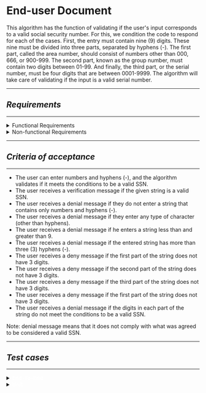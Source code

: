 # **End-user Document**

This algorithm has the function of validating if the user's input corresponds to a valid social security number. For this, we condition the code to respond for each of the cases. First, the entry must contain nine (9) digits. These nine must be divided into three parts, separated by hyphens (-). The first part, called the area number, should consist of numbers other than 000, 666, or 900-999. The second part, known as the group number, must contain two digits between 01-99. And finally, the third part, or the serial number, must be four digits that are between 0001-9999. The algorithm will take care of validating if the input is a valid serial number.

---
## *Requirements*
---
<details>
  <summary>Functional Requirements</summary>

- The algorithm must not allow the input of any character type (a, b, c, @, #, ...).
- The algorithm must identify the number and position of the hyphens.
- The algorithm must indicate if the entire character string is composed only of numbers.
- The algorithm must split the string into three parts.
- The algorithm must indicate if the first part matches the criteria that must be met for it to be a valid SSN.
- The algorithm must indicate if the second part matches the criteria that must be met for it to be a valid SSN.
- The algorithm must indicate if the third party matches the criteria that must be met for it to be a valid SSN.
- The algorithm must indicate whether the given string is a valid SSN.
</details>

<details>
  <summary>Non-functional Requirements</summary>

- The algorithm is going to be executed in a console application in C#.
- The response time between the user input and the algorithm must be less than 5 seconds.
- The language of the algorithm will be English.
- The language of the console application will be English.
</details>

---
## *Criteria of acceptance*
---
- The user can enter numbers and hyphens (-), and the algorithm validates if it meets the conditions to be a valid SSN.
- The user receives a verification message if the given string is a valid SSN.
- The user receives a denial message if they do not enter a string that contains only numbers and hyphens (-).
- The user receives a denial message if they enter any type of character (other than hyphens).
- The user receives a denial message if he enters a string less than and greater than 9.
- The user receives a denial message if the entered string has more than three (3) hyphens (-).
- The user receives a deny message if the first part of the string does not have 3 digits.
- The user receives a deny message if the second part of the string does not have 3 digits.
- The user receives a deny message if the third part of the string does not have 3 digits.
- The user receives a deny message if the first part of the string does not have 3 digits.
- The user receives a denial message if the digits in each part of the string do not meet the conditions to be a valid SSN.

Note: denial message means that it does not comply with what was agreed to be considered a valid SSN.

---
## *Test cases*
---
<details>
  <summary> <span style='font-weight:bold;'><span style='color:#FFFFFF;'>End-To-End</span></span> </summary>

1. **User Functions**
    1. *If the user inserts numbers and hyphens*
        - Start the program.
        - Insert a string that contains numbers and hyphens only, divided into three parts: the first with three digits that are not 000, 666, or 900-999, the second with two digits between 01-99, and the third with four digits between 0001-9999.
        - See string validation.
        - Exit the program.
2. **Conditions**
    1. *If the user enters characters other than hyphens*
        - Start the program.
        - Enters a string that contains numbers, hyphens, and other types of characters.
        - Receive denial message.
        - Exit the program.
    2. *If the user enters a string less than or greater than 9.*
        - Start the program.
        - Enters a string less than or greater than 9.
        - Receive denial message.
        - Exit the program.
    3. *If the user enters a string that has more than three (3) hyphens (-).*
        - Start the program.
        -  Enters a string that has more than three (3) hyphens (-).
        - Receive denial message.
        - Exit the program.
    4. *If the first part of the string does not have 3 digits.*
        - Start the program.
        - Enters a string in which the first part of the string does not have 3 digits.
        - Receive denial message.
        - Exit the program.
    5. *If the second part of the string does not have 2 digits.*
        - Start the program.
        - Enters a string in which the second part of the string does not have 2 digits.
        - Receive denial message.
        - Exit the program.
    6. *If the third part of the string does not have 4 digits.*
        - Start the program.
        - Enters a string in which the third part of the string does not have 4 digits.
        - Receive denial message.
        - Exit the program.
    7. *If the digits in each part of the string do not meet the conditions to be a valid SSN.*
        - Start the program.
        - Enters a string in which the digits in each part of the string do not meet the conditions to be a valid SSN.
        - Receive denial message.
        - Exit the program.
3. **Test Cases**
    1. *User Functions 1.0*
        - The user starts the program.
        - Enters the string “203-56-8956”.
        - They receive the message “It’s a valid SSN”.
        - Exit the program.
    2. *Conditions 1.0*
        - The user starts the program.
        - Enters the string “20@-56-8#56”.
        - They receive the message “Is not a valid SSN”.
        - Exit the program.
    3. *Conditions 2.0*
        - The user starts the program.
        - Enters the string “125-45-8956785”.
        - They receive the message “Is not a valid SSN”.
        - Exit the program.
    4. *Conditions 3.0*
        - The user starts the program.
        - Enters the string “125-56-25-784-5”.
        - They receive the message “Is not a valid SSN”.
        - Exit the program.
    5. *Conditions 4.0*
        - The user starts the program.
        - Enters the string “12556-25-7845”.
        - They receive the message “Is not a valid SSN”.
        - Exit the program.
    6. *Conditions 5.0*
        - The user starts the program.
        - Enters the string “125-24585-7845”.
        - They receive the message “Is not a valid SSN”.
        - Exit the program.
    7. *Conditions 6.0*
        - The user starts the program.
        - Enters the string “125-25-7”.
        - They receive the message “Is not a valid SSN”.
        - Exit the program.
    8. *Conditions 7.0*
        - The user starts the program.
        - Enters the string “000-00-0000”.
        - They receive the message “Is not a valid SSN”.
        - Exit the program.
</details>

<details>
  <summary> <span style='font-weight:bold;'><span style='color:#FFFFFF;'>Unit</span></span> </summary>

1. **White box**
    1. *Validation of the correct size.*
        - This method, apart from starting the program, what it does is that it calculates the number of hyphens (-) there are, and takes note of the elements that are found before it, saving them in an array. Then, confirm that the size of these are 3, 2, and 4, respectively, since it is the size that these parts must have to be a valid SSN.
    2. *Method to save each digit into an array.*
        - This method should store each element of the string within a position in the array. Depending on the length of the string, each element of the string will be stored in the array, starting from position zero (0). The limit of the array must be 3 digits since it only stores the elements from the first part of the string.
    3. *Data validation method.*
        - What this method does is that it makes sure that all elements, except hyphens, are entirely numbers. After this, validate that, in the first part of the string, the numbers 000, 666, and 900-999 are not found, in the second only numbers between 01-99, and in the third and last only numbers between 0001-9999

2. **Low level**
    1. *Validation of the correct size.*
        - Input: “1245-02-895”
        - Output expected: Invalid.
    2. *Method to save each digit into an array.*
        - Input: “458-75-3245”
        - Output expected: array[4,5,8]
    3. *Data validation method.*
        - Input: “999-45-5246”
        - Output expected: Invalid.
</details>